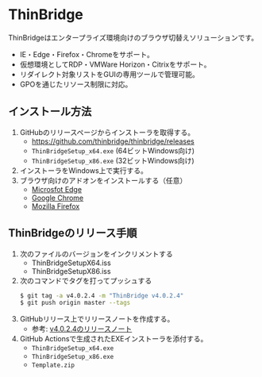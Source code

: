 ThinBridge
==========

ThinBridgeはエンタープライズ環境向けのブラウザ切替えソリューションです。

 * IE・Edge・Firefox・Chromeをサポート。
 * 仮想環境としてRDP・VMWare Horizon・Citrixをサポート。
 * リダイレクト対象リストをGUIの専用ツールで管理可能。
 * GPOを通じたリソース制限に対応。

インストール方法
----------------

 1. GitHubのリリースページからインストーラを取得する。
    * https://github.com/thinbridge/thinbridge/releases
    * `ThinBridgeSetup_x64.exe` (64ビットWindows向け)
    * `ThinBridgeSetup_x86.exe` (32ビットWindows向け)
 2. インストーラをWindows上で実行する。
 3. ブラウザ向けのアドオンをインストールする（任意）
    * [Microsfot Edge](https://microsoftedge.microsoft.com/addons/detail/famoofbkcpjdkihdngnhgbdfkfenhcnf)
    * [Google Chrome](https://chrome.google.com/webstore/detail/iiajmhibpjkpmfmbhegccdfmfnfeffmh)
    * [Mozilla Firefox](https://addons.mozilla.org/ja/firefox/addon/thinbridge/)

ThinBridgeのリリース手順
------------------------

 1. 次のファイルのバージョンをインクリメントする
    - ThinBridgeSetupX64.iss
    - ThinBridgeSetupX86.iss
 2. 次のコマンドでタグを打ってプッシュする
    ```sh
    $ git tag -a v4.0.2.4 -m "ThinBridge v4.0.2.4"
    $ git push origin master --tags
    ```
 3. GitHubリリース上でリリースノートを作成する。
    * 参考: [v4.0.2.4のリリースノート](https://github.com/ThinBridge/ThinBridge/releases/tag/v4.0.2.4)
 4. GitHub Actionsで生成されたEXEインストーラを添付する。
    * `ThinBridgeSetup_x64.exe`
    * `ThinBridgeSetup_x86.exe`
    * `Template.zip`
